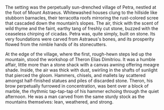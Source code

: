 The setting was the perpetually sun-drenched village of Petra, nestled at the foot of Mount Astraeus. Whitewashed houses clung to the hillside like stubborn barnacles, their terracotta roofs mirroring the rust-colored scree that cascaded down the mountain’s slopes. The air, thick with the scent of wild thyme and the faint, earthy tang of freshly cut stone, buzzed with the ceaseless chirping of cicadas. Petra was, quite simply, built on stone. Its very foundations were carved from Astraeus's bones, and its prosperity flowed from the nimble hands of its stonecutters.

At the edge of the village, where the first, rough-hewn steps led up the mountain, stood the workshop of Theron Elias Dimitriou. It was a humble affair, little more than a stone shack with a canvas awning offering meagre shade. Inside, the air was thick with dust, swirling in the shafts of sunlight that pierced the gloom. Hammers, chisels, and mallets lay scattered amongst half-finished statues and piles of discarded stone. Theron, his brow perpetually furrowed in concentration, was bent over a block of marble, the rhythmic tap-tap-tap of his hammer echoing through the quiet afternoon. He was a man carved from the same sturdy stock as the mountains themselves: lean, weathered, and strong.
